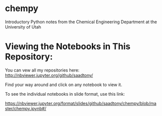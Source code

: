 # chempy
Introductory Python notes from the Chemical Engineering Department at the University of Utah

# Viewing the Notebooks in This Repository:

You can vew all my repositories here:
<a href=http://nbviewer.jupyter.org/github/saadtony/>http://nbviewer.jupyter.org/github/saadtony/</a>

Find your way around and click on any notebook to view it.

To see the individual notebooks in slide format, use this link:

<a href=https://nbviewer.jupyter.org/format/slides/github/saadtony/chempy/blob/master/chempy.ipynb#/>https://nbviewer.jupyter.org/format/slides/github/saadtony/chempy/blob/master/chempy.ipynb#/</a>